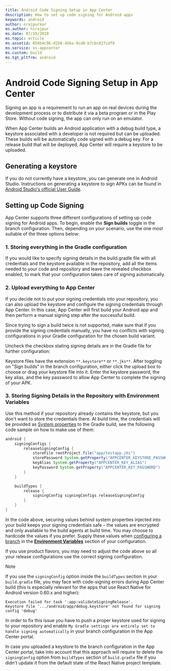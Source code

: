 ```yaml
---
title: Android Code Signing Setup in App Center
description: How to set up code signing for Android apps
keywords: android
author: nrajpurkar
ms.author: nirajpur
ms.date: 07/19/2019
ms.topic: article
ms.assetid: 656b4c96-d2b8-456a-9cd8-b7cbc827cdf0
ms.service: vs-appcenter
ms.custom: build
ms.tgt_pltfrm: android
---
```


# Android Code Signing Setup in App Center

Signing an app is a requirement to run an app on real devices during the development process or to distribute it via a beta program or in the Play Store. Without code signing, the app can only run on an emulator.

When App Center builds an Android application with a debug build type, a keystore associated with a developer is not required but can be uploaded. These builds will be automatically code signed with a debug key. For a release build that will be deployed, App Center will require a keystore to be uploaded.

## Generating a keystore

If you do not currently have a keystore, you can generate one in Android Studio. Instructions on generating a keystore to sign APKs can be found in [Android Studio's official User Guide](https://developer.android.com/studio/publish/app-signing.html).

## Setting up Code Signing

App Center supports three different configurations of setting up code signing for Android apps. To begin, enable the **Sign builds** toggle in the branch configuration. Then, depending on your scenario, use the one most suitable of the three options below:

### 1. Storing everything in the Gradle configuration

If you would like to specify signing details in the build.gradle file with all credentials and the keystore available in the repository, add all the items needed to your code and repository and leave the revealed checkbox enabled, to mark that your configuration takes care of signing automatically.

### 2. Upload everything to App Center

If you decide not to put your signing credentials into your repository, you can also upload the keystore and configure the signing credentials through App Center. In this case, App Center will first build your Android app and then perform a manual signing step after the successful build.

Since trying to sign a build twice is not supported, make sure that if you provide the signing credentials manually, you have no conflicts with signing configurations in your Gradle configuration for the chosen build variant.

Uncheck the checkbox stating signing details are in the Gradle file for further configuration:

Keystore files have the extension `**.keystore**` or `**.jks**`. After toggling on "Sign builds" in the branch configuration, either click the upload box to choose or drag your keystore file into it. Enter the keystore password, the key alias, and the key password to allow App Center to complete the signing of your APK.

### 3. Storing Signing Details in the Repository with Environment Variables

Use this method if your repository already contains the keystore, but you don't want to store the credentials there. At build time, the credentials will be provided as [System properties](https://docs.gradle.org/current/userguide/build_environment.html#sec:gradle_system_properties) to the Gradle build, see the following code sample on how to make use of them:

```groovy
android { 
    signingConfigs {
        releaseSigningConfig {
            storeFile rootProject.file("app/testapp.jks")
            storePassword System.getProperty("APPCENTER_KEYSTORE_PASSWORD")
            keyAlias System.getProperty("APPCENTER_KEY_ALIAS")
            keyPassword System.getProperty("APPCENTER_KEY_PASSWORD")
        }
    }

    buildTypes {
        release {
            signingConfig signingConfigs.releaseSigningConfig
        }
    }
}
```

In the code above, securing values behind system properties injected into your build keeps your signing credentials safe – the values are encrypted and only available to the build agents at build time. You may choose to hardcode the values if you prefer. Supply these values when [configuring a branch](~/build/android/first-build.md) in the [**Environment Variables**](~/build/custom/variables/index.md) section of your configuration.

If you use product flavors, you may need to adjust the code above so all your release configurations use the correct signing configuration.

> [!NOTE]
> If you use the `signingConfig` option inside the `buildTypes` section in your `build.gradle` file, you may face with code-signing errors during App Center build (this is especially relevant for the apps that use React Native for Android version 0.60.x and higher):
>```
> Execution failed for task ':app:validateSigningRelease'.
> Keystore file '.../android/app/debug.keystore' not found for signing config 'debug'
>```
>
> In order to fix this issue you have to push a proper keystore used for signing to your repository and enable `My Gradle settings are entirely set to handle signing automatically` in your branch configuration in the App Center portal.
>
> In case you uploaded a keystore to the branch configuration in the App Center portal, take into account that this approach will require to delete the `signingConfig` option from `buildTypes` section of `build.gradle` file if you didn't update it from the default state of the React Native project template.

